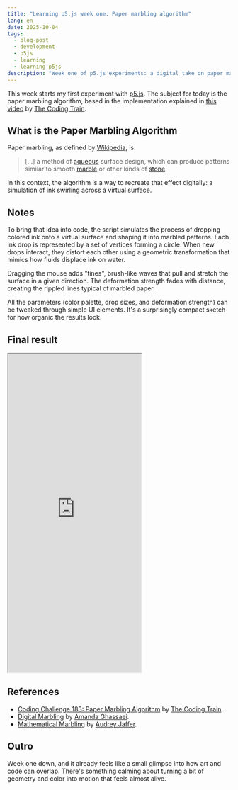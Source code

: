 ```yaml
---
title: "Learning p5.js week one: Paper marbling algorithm"
lang: en
date: 2025-10-04
tags:
  - blog-post
  - development
  - p5js
  - learning
  - learning-p5js
description: "Week one of p5.js experiments: a digital take on paper marbling, where geometry and color mix into flowing, unpredictable patterns."
---
```


This week starts my first experiment with [p5.js](https://p5js.org/). The subject for today is the paper marbling algorithm, based in the implementation explained in [this video](https://www.youtube.com/watch?v=p7IGZTjC008) by [The Coding Train](https://thecodingtrain.com/).

## What is the Paper Marbling Algorithm

Paper marbling, as defined by [Wikipedia](https://en.wikipedia.org/wiki/Paper_marbling), is:

> [...] a method of [aqueous](https://en.wikipedia.org/wiki/Aqueous_solution "Aqueous solution") surface design, which can produce patterns similar to smooth [marble](https://en.wikipedia.org/wiki/Marble "Marble") or other kinds of [stone](https://en.wikipedia.org/wiki/Stone "Stone").

In this context, the algorithm is a way to recreate that effect digitally: a simulation of ink swirling across a virtual surface.

## Notes

To bring that idea into code, the script simulates the process of dropping colored ink onto a virtual surface and shaping it into marbled patterns. Each ink drop is represented by a set of vertices forming a circle. When new drops interact, they distort each other using a geometric transformation that mimics how fluids displace ink on water.

Dragging the mouse adds "tines", brush-like waves that pull and stretch the surface in a given direction. The deformation strength fades with distance, creating the rippled lines typical of marbled paper.

All the parameters (color palette, drop sizes, and deformation strength) can be tweaked through simple UI elements. It's a surprisingly compact sketch for how organic the results look.

## Final result

<iframe src="https://editor.p5js.org/KuluGary/full/cjTCcIybY" height="720px"></iframe>

## References

- [Coding Challenge 183: Paper Marbling Algorithm](https://www.youtube.com/watch?v=p7IGZTjC008) by [The Coding Train](https://www.youtube.com/@TheCodingTrain).
- [Digital Marbling](https://blog.amandaghassaei.com/2022/10/25/digital-marbling/) by [Amanda Ghassaei](https://amandaghassaei.com/).
- [Mathematical Marbling](https://people.csail.mit.edu/jaffer/Marbling/) by [Audrey Jaffer](https://people.csail.mit.edu/jaffer/).

## Outro

Week one down, and it already feels like a small glimpse into how art and code can overlap. There's something calming about turning a bit of geometry and color into motion that feels almost alive.
